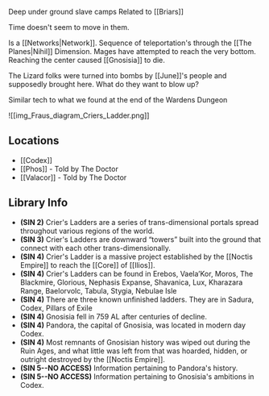 
Deep under ground
slave camps
Related to [[Briars]]

Time doesn't seem to move in them. 

Is a [[Networks|Network]]. Sequence of teleportation's through the [[The Planes|Nihil]] Dimension. 
Mages have attempted to reach the very bottom. 
Reaching the center caused [[Gnosisia]] to die.

The Lizard folks were turned into bombs by [[June]]'s people and supposedly brought here. What do they want to blow up?


Similar tech to what we found at the end of the Wardens Dungeon

![[img_Fraus_diagram_Criers_Ladder.png]]

## Locations
- [[Codex]]
- [[Phos]] - Told by The Doctor 
- [[Valacor]] - Told by The Doctor 

## Library Info
- **(SIN 2)** Crier's Ladders are a series of trans-dimensional portals spread throughout various regions of the world.
- **(SIN 3)** Crier's Ladders are downward “towers” built into the ground that connect with each other trans-dimensionally.
- **(SIN 4)** Crier's Ladder is a massive project established by the [[Noctis Empire]] to reach the [[Core]] of [[Ilios]].
- **(SIN 4)** Crier's Ladders can be found in Erebos, Vaela’Kor, Moros, The Blackmire, Glorious, Nephasis Expanse, Shavanica, Lux, Kharazara Range, Baelorvolc, Tabula, Stygia, Nebulae Isle
- **(SIN 4)** There are three known unfinished ladders. They are in Sadura, Codex, Pillars of Exile
- **(SIN 4)** Gnosisia fell in 759 AL after centuries of decline.
- **(SIN 4)** Pandora, the capital of Gnosisia, was located in modern day Codex.
- **(SIN 4)** Most remnants of Gnosisian history was wiped out during the Ruin Ages, and what little was left from that was hoarded, hidden, or outright destroyed by the [[Noctis Empire]].
- **(SIN 5--NO ACCESS)** Information pertaining to Pandora's history.
- **(SIN 5--NO ACCESS)** Information pertaining to Gnosisia's ambitions in Codex.